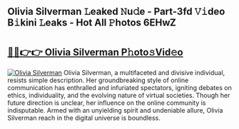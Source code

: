 ## Olivia Silverman 𝙻eaked 𝙽u𝚍e - Part-3fd 𝚅𝚒deo B𝚒kini 𝙻eaks - Hot All 𝙿hotos 6EHwZ

# <h2><a href="http://ld3i5ld.urlbe.top/?page=Olivia+Silverman">🔗🔗👉👉 Olivia Silverman P𝚑oto𝚜Vid𝚎o</a></h2>

[![Olivia Silverman](https://i.imgur.com/eBuTRDB.gif)](http://ld3i5ld.urlbe.top/?page=Olivia+Silverman)
Olivia Silverman, a multifaceted and divisive individual, resists simple description. Her groundbreaking style of online communication has enthralled and infuriated spectators, igniting debates on ethics, individuality, and the evolving nature of virtual societies. Though her future direction is unclear, her influence on the online community is indisputable. Armed with an unyielding spirit and undeniable allure, Olivia Silverman reach in the digital universe is boundless.
